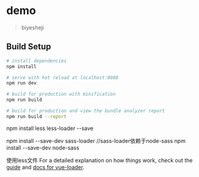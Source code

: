 # demo

> biyesheji

## Build Setup

``` bash
# install dependencies
npm install

# serve with hot reload at localhost:8080
npm run dev

# build for production with minification
npm run build

# build for production and view the bundle analyzer report
npm run build --report
```
 npm install less less-loader --save

 npm install --save-dev sass-loader
//sass-loader依赖于node-sass
npm install --save-dev node-sass

 使用less文件
For a detailed explanation on how things work, check out the [guide](http://vuejs-templates.github.io/webpack/) and [docs for vue-loader](http://vuejs.github.io/vue-loader).
